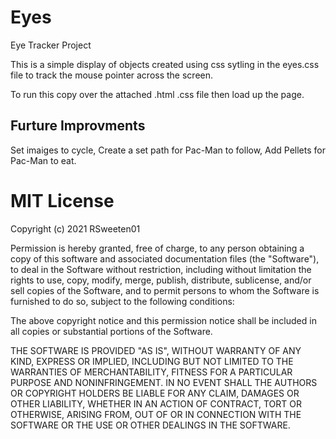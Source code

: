 # Eyes
Eye Tracker Project

This is a simple display of objects created using css sytling in the eyes.css file to track the mouse pointer across the screen.

To run this copy over the attached .html .css file then load up the page. 

## Furture Improvments
Set imaiges to cycle,
Create a set path for Pac-Man to follow,
Add Pellets for Pac-Man to eat.

#  MIT License

Copyright (c) 2021 RSweeten01

Permission is hereby granted, free of charge, to any person obtaining a copy
of this software and associated documentation files (the "Software"), to deal
in the Software without restriction, including without limitation the rights
to use, copy, modify, merge, publish, distribute, sublicense, and/or sell
copies of the Software, and to permit persons to whom the Software is
furnished to do so, subject to the following conditions:

The above copyright notice and this permission notice shall be included in all
copies or substantial portions of the Software.

THE SOFTWARE IS PROVIDED "AS IS", WITHOUT WARRANTY OF ANY KIND, EXPRESS OR
IMPLIED, INCLUDING BUT NOT LIMITED TO THE WARRANTIES OF MERCHANTABILITY,
FITNESS FOR A PARTICULAR PURPOSE AND NONINFRINGEMENT. IN NO EVENT SHALL THE
AUTHORS OR COPYRIGHT HOLDERS BE LIABLE FOR ANY CLAIM, DAMAGES OR OTHER
LIABILITY, WHETHER IN AN ACTION OF CONTRACT, TORT OR OTHERWISE, ARISING FROM,
OUT OF OR IN CONNECTION WITH THE SOFTWARE OR THE USE OR OTHER DEALINGS IN THE
SOFTWARE.
